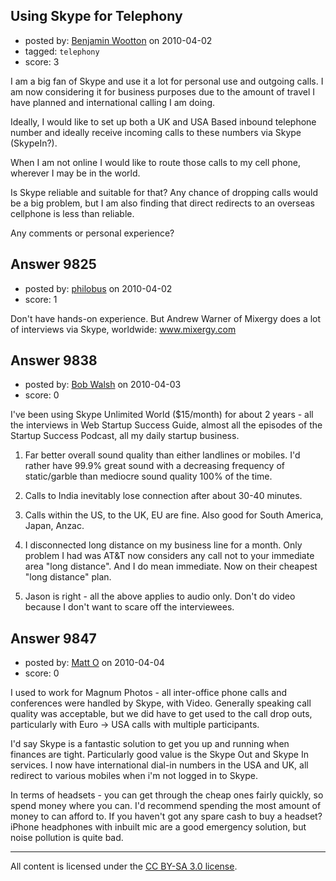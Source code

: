 ## Using Skype for Telephony

- posted by: [Benjamin Wootton](https://stackexchange.com/users/-1/2094-benjamin-wootton) on 2010-04-02
- tagged: `telephony`
- score: 3

I am a big fan of Skype and use it a lot for personal use and outgoing calls.  I am now considering it for business purposes due to the amount of travel I have planned and international calling I am doing.  

Ideally, I would like to set up both a UK and USA Based inbound telephone number and ideally receive incoming calls to these numbers via Skype (SkypeIn?).  

When I am not online I would like to route those calls to my cell phone, wherever I may be in the world.  

Is Skype reliable and suitable for that?  Any chance of dropping calls would be a big problem, but I am also finding that direct redirects to an overseas cellphone is less than reliable.

Any comments or personal experience?




## Answer 9825

- posted by: [philobus](https://stackexchange.com/users/-1/2812-philobus) on 2010-04-02
- score: 1

Don't have hands-on experience. But Andrew Warner of Mixergy does a lot of interviews via Skype, worldwide: www.mixergy.com


## Answer 9838

- posted by: [Bob Walsh](https://stackexchange.com/users/-1/346-bob-walsh) on 2010-04-03
- score: 0

I've been using Skype Unlimited World ($15/month) for about 2 years - all the interviews in Web Startup Success Guide, almost all the episodes of the Startup Success Podcast, all my daily startup business.

1. Far better overall sound quality than either landlines or mobiles. I'd rather have 99.9% great sound with a decreasing frequency of static/garble than mediocre sound quality 100% of the time.

2. Calls to India inevitably lose connection after about 30-40 minutes. 

3. Calls within the US, to the UK, EU are fine. Also good for South America, Japan, Anzac. 

4. I disconnected long distance on my business line for a month. Only problem I had was AT&T now considers any call not to your immediate area "long distance". And I do mean immediate. Now on their cheapest "long distance" plan.

5. Jason is right - all the above applies to audio only. Don't do video because I don't want to scare off the interviewees.


## Answer 9847

- posted by: [Matt O](https://stackexchange.com/users/-1/2997-matt-o) on 2010-04-04
- score: 0

I used to work for Magnum Photos - all inter-office phone calls and conferences were handled by Skype, with Video. Generally speaking call quality was acceptable, but we did have to get used to the call drop outs, particularly with Euro -> USA calls with multiple participants. 

I'd say Skype is a fantastic solution to get you up and running when finances are tight. Particularly good value is the Skype Out and Skype In services. I now have international dial-in numbers in the USA and UK, all redirect to various mobiles when i'm not logged in to Skype.

In terms of headsets - you can get through the cheap ones fairly quickly, so spend money where you can. I'd recommend spending the most amount of money to can afford to. If you haven't got any spare cash to buy a headset? iPhone headphones with inbuilt mic are a good emergency solution, but noise pollution is quite bad.



---

All content is licensed under the [CC BY-SA 3.0 license](https://creativecommons.org/licenses/by-sa/3.0/).

